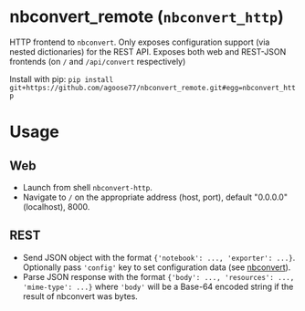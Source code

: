 # nbconvert_remote (`nbconvert_http`)
HTTP frontend to `nbconvert`. Only exposes configuration support (via nested dictionaries) for the REST API.
Exposes both web and REST-JSON frontends (on `/` and `/api/convert` respectively)

Install with pip: `pip install git+https://github.com/agoose77/nbconvert_remote.git#egg=nbconvert_http`

# Usage
## Web
* Launch from shell `nbconvert-http`. 
* Navigate to `/` on the appropriate address (host, port), default "0.0.0.0"(localhost), 8000.
## REST
* Send JSON object with the format `{'notebook': ..., 'exporter': ...}`. Optionally pass `'config'` key to set configuration data (see [nbconvert](https://nbconvert.readthedocs.io/en/latest/config_options.html)).
* Parse JSON response with the format `{'body': ..., 'resources': ..., 'mime-type': ...}` where `'body'` will be a Base-64 encoded string if the result of nbconvert was bytes. 
